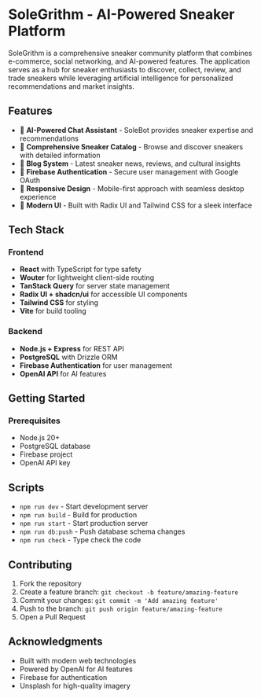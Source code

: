 # SoleGrithm - AI-Powered Sneaker Platform

SoleGrithm is a comprehensive sneaker community platform that combines e-commerce, social networking, and AI-powered features. The application serves as a hub for sneaker enthusiasts to discover, collect, review, and trade sneakers while leveraging artificial intelligence for personalized recommendations and market insights.

## Features

- 🤖 **AI-Powered Chat Assistant** - SoleBot provides sneaker expertise and recommendations
- 👟 **Comprehensive Sneaker Catalog** - Browse and discover sneakers with detailed information
- 📝 **Blog System** - Latest sneaker news, reviews, and cultural insights
- 🔐 **Firebase Authentication** - Secure user management with Google OAuth
- 📱 **Responsive Design** - Mobile-first approach with seamless desktop experience
- 🎨 **Modern UI** - Built with Radix UI and Tailwind CSS for a sleek interface

## Tech Stack

### Frontend
- **React** with TypeScript for type safety
- **Wouter** for lightweight client-side routing
- **TanStack Query** for server state management
- **Radix UI + shadcn/ui** for accessible UI components
- **Tailwind CSS** for styling
- **Vite** for build tooling

### Backend
- **Node.js + Express** for REST API
- **PostgreSQL** with Drizzle ORM
- **Firebase Authentication** for user management
- **OpenAI API** for AI features

## Getting Started

### Prerequisites
- Node.js 20+
- PostgreSQL database
- Firebase project
- OpenAI API key

## Scripts

- `npm run dev` - Start development server
- `npm run build` - Build for production
- `npm run start` - Start production server
- `npm run db:push` - Push database schema changes
- `npm run check` - Type check the code

## Contributing

1. Fork the repository
2. Create a feature branch: `git checkout -b feature/amazing-feature`
3. Commit your changes: `git commit -m 'Add amazing feature'`
4. Push to the branch: `git push origin feature/amazing-feature`
5. Open a Pull Request

## Acknowledgments

- Built with modern web technologies
- Powered by OpenAI for AI features
- Firebase for authentication
- Unsplash for high-quality imagery
